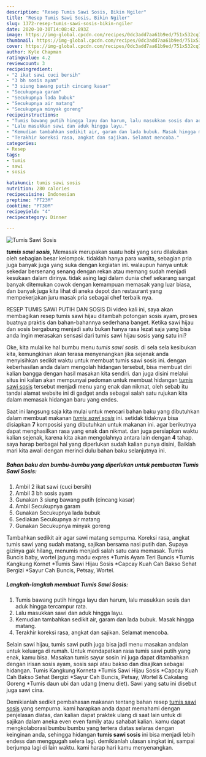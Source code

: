 ```yaml
---
description: "Resep Tumis Sawi Sosis, Bikin Ngiler"
title: "Resep Tumis Sawi Sosis, Bikin Ngiler"
slug: 1372-resep-tumis-sawi-sosis-bikin-ngiler
date: 2020-10-30T14:08:42.893Z
image: https://img-global.cpcdn.com/recipes/0dc3add7aa61b9ed/751x532cq70/tumis-sawi-sosis-foto-resep-utama.jpg
thumbnail: https://img-global.cpcdn.com/recipes/0dc3add7aa61b9ed/751x532cq70/tumis-sawi-sosis-foto-resep-utama.jpg
cover: https://img-global.cpcdn.com/recipes/0dc3add7aa61b9ed/751x532cq70/tumis-sawi-sosis-foto-resep-utama.jpg
author: Kyle Chapman
ratingvalue: 4.2
reviewcount: 3
recipeingredient:
- "2 ikat sawi cuci bersih"
- "3 bh sosis ayam"
- "3 siung bawang putih cincang kasar"
- "Secukupnya garam"
- "Secukupnya lada bubuk"
- "Secukupnya air matang"
- "Secukupnya minyak goreng"
recipeinstructions:
- "Tumis bawang putih hingga layu dan harum, lalu masukkan sosis dan aduk hingga tercampur rata."
- "Lalu masukkan sawi dan aduk hingga layu."
- "Kemudian tambahkan sedikit air, garam dan lada bubuk. Masak hingga matang."
- "Terakhir koreksi rasa, angkat dan sajikan. Selamat mencoba."
categories:
- Resep
tags:
- tumis
- sawi
- sosis

katakunci: tumis sawi sosis 
nutrition: 280 calories
recipecuisine: Indonesian
preptime: "PT23M"
cooktime: "PT30M"
recipeyield: "4"
recipecategory: Dinner

---
```



![Tumis Sawi Sosis](https://img-global.cpcdn.com/recipes/0dc3add7aa61b9ed/751x532cq70/tumis-sawi-sosis-foto-resep-utama.jpg)

<b><i>tumis sawi sosis</i></b>, Memasak merupakan suatu hobi yang seru dilakukan oleh sebagian besar kelompok. tidaklah hanya para wanita, sebagian pria juga banyak juga yang suka dengan kegiatan ini. walaupun hanya untuk sekedar bersenang senang dengan rekan atau memang sudah menjadi kesukaan dalam dirinya. tidak asing lagi dalam dunia chef sekarang sangat banyak ditemukan cowok dengan kemampuan memasak yang luar biasa, dan banyak juga kita lihat di aneka depot dan restaurant yang mempekerjakan juru masak pria sebagai chef terbaik nya.

RESEP TUMIS SAWI PUTIH DAN SOSIS Di video kali ini, saya akan membagikan resep tumis sawi hijau ditambah potongan sosis ayam, proses buatnya praktis dan bahan-bahannya sederhana banget. Ketika sawi hijau dan sosis bergabung menjadi satu bukan hanya rasa lezat saja yang bisa anda Ingin merasakan sensasi dari tumis sawi hijau sosis yang satu ini?

Oke, kita mulai ke hal bumbu menu <i>tumis sawi sosis</i>. di sela sela kesibukan kita, kemungkinan akan terasa menyenangkan jika sejenak anda menyisihkan sedikit waktu untuk membuat tumis sawi sosis ini. dengan keberhasilan anda dalam mengolah hidangan tersebut, bisa membuat diri kalian bangga dengan hasil masakan kita sendiri. dan juga disini melalui situs ini kalian akan mempunyai pedoman untuk membuat hidangan <u>tumis sawi sosis</u> tersebut menjadi menu yang enak dan nikmat, oleh sebab itu tandai alamat website ini di gadget anda sebagai salah satu rujukan kita dalam memasak hidangan baru yang endes.


Saat ini langsung saja kita mulai untuk mencari bahan baku yang dibutuhkan dalam membuat makanan <u><i>tumis sawi sosis</i></u> ini. setidak tidaknya bisa disiapkan <b>7</b> komposisi yang dibutuhkan untuk makanan ini. agar berikutnya dapat menghasilkan rasa yang enak dan nikmat. dan juga persiapkan waktu kalian sejenak, karena kita akan mengolahnya antara lain dengan <b>4</b> tahap. saya harap berbagai hal yang diperlukan sudah kalian punya disini, Baiklah mari kita awali dengan merinci dulu bahan baku selanjutnya ini.

<!--inarticleads1-->

##### Bahan baku dan bumbu-bumbu yang diperlukan untuk pembuatan Tumis Sawi Sosis:

1. Ambil 2 ikat sawi (cuci bersih)
1. Ambil 3 bh sosis ayam
1. Gunakan 3 siung bawang putih (cincang kasar)
1. Ambil Secukupnya garam
1. Gunakan Secukupnya lada bubuk
1. Sediakan Secukupnya air matang
1. Gunakan Secukupnya minyak goreng


Tambahkan sedikit air agar sawi matang sempurna. Koreksi rasa, angkat tumis sawi yang sudah matang, sajikan bersama nasi putih dan. Supaya gizinya gak hilang, menumis menjadi salah satu cara memasak. Tumis Buncis baby, wortel jagung madu expres *Tumis Ayam Teri Buncis *Tumis Kangkung Kornet *Tumis Sawi Hijau Sosis *Capcay Kuah Cah Bakso Sehat Bergizi *Sayur Cah Buncis, Petsay, Wortel. 

<!--inarticleads2-->

##### Langkah-langkah membuat Tumis Sawi Sosis:

1. Tumis bawang putih hingga layu dan harum, lalu masukkan sosis dan aduk hingga tercampur rata.
1. Lalu masukkan sawi dan aduk hingga layu.
1. Kemudian tambahkan sedikit air, garam dan lada bubuk. Masak hingga matang.
1. Terakhir koreksi rasa, angkat dan sajikan. Selamat mencoba.


Selain sawi hijau, tumis sawi putih juga bisa jadi menu masakan andalan untuk keluarga di rumah. Untuk mendapatkan rasa tumis sawi putih yang enak, kamu bisa. Masakan tumis sayur sosin ini juga dapat ditambahkan dengan irisan sosis ayam, sosis sapi atau bakso dan disajikan sebagai hidangan. Tumis Kangkung Korneta *Tumis Sawi Hijau Sosis *Capcay Kuah Cah Bakso Sehat Bergizi *Sayur Cah Buncis, Petsay, Wortel &amp; Cakalang Goreng *Tumis daun ubi dan udang (menu diet). Sawi yang satu ini disebut juga sawi cina. 

Demikianlah sedikit pembahasan makanan tentang bahan resep <u>tumis sawi sosis</u> yang sempurna. kami harapkan anda dapat memahami dengan penjelasan diatas, dan kalian dapat praktek ulang di saat lain untuk di sajikan dalam aneka even even family atau sahabat kalian. kamu dapat mengkolaborasi bumbu bumbu yang tertera diatas selaras dengan keinginan anda, sehingga hidangan <b>tumis sawi sosis</b> ini bisa menjadi lebih endess dan menggugah selera lagi. demikianlah ulasan singkat ini, sampai berjumpa lagi di lain waktu. kami harap hari kamu menyenangkan.
